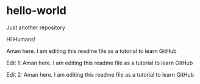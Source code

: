 # hello-world
Just another repository

Hi Humans!

Aman here. I am editing this readme file as a tutorial to learn GitHub

Edit 1:
Aman here. I am editing this readme file as a tutorial to learn GitHub

Edit 2:
Aman here. I am editing this readme file as a tutorial to learn GitHub
